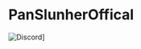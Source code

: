# PanSlunherOffical
![Discord](https://img.shields.io/badge/discord-000000?style=for-the-badge&logo=GitHub&logoColor=white)]

